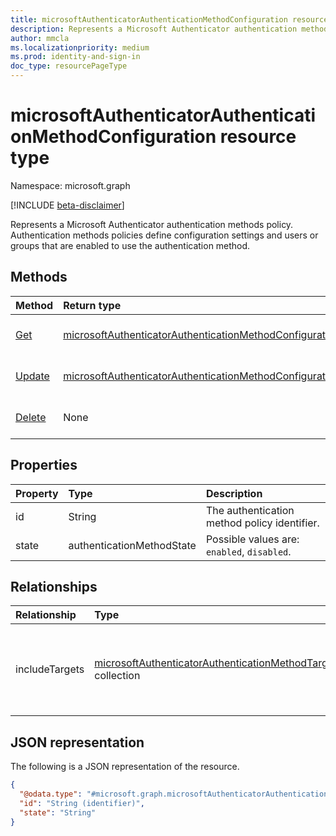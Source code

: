 ```yaml
---
title: microsoftAuthenticatorAuthenticationMethodConfiguration resource type
description: Represents a Microsoft Authenticator authentication methods policy.
author: mmcla
ms.localizationpriority: medium
ms.prod: identity-and-sign-in
doc_type: resourcePageType
---
```


# microsoftAuthenticatorAuthenticationMethodConfiguration resource type

Namespace: microsoft.graph

[!INCLUDE [beta-disclaimer](../../includes/beta-disclaimer.md)]

Represents a Microsoft Authenticator authentication methods policy. Authentication methods policies define configuration settings and users or groups that are enabled to use the authentication method.

## Methods

| Method                                                                             | Return type                                                                                                                        | Description                                                                                                |
| :--------------------------------------------------------------------------------- | :--------------------------------------------------------------------------------------------------------------------------------- | :--------------------------------------------------------------------------------------------------------- |
| [Get](../api/microsoftauthenticatorauthenticationmethodconfiguration-get.md)       | [microsoftAuthenticatorAuthenticationMethodConfiguration](../resources/microsoftauthenticatorauthenticationmethodconfiguration.md) | Read the properties and relationships of a microsoftAuthenticatorAuthenticationMethodConfiguration object. |
| [Update](../api/microsoftauthenticatorauthenticationmethodconfiguration-update.md) | [microsoftAuthenticatorAuthenticationMethodConfiguration](../resources/microsoftauthenticatorauthenticationmethodconfiguration.md) | Update the properties of a microsoftAuthenticatorAuthenticationMethodConfiguration object.                 |
| [Delete](../api/microsoftauthenticatorauthenticationmethodconfiguration-delete.md) | None                                                                                                                               | Reverts the microsoftAuthenticatorAuthenticationMethodConfiguration object to its default configuration.   |

## Properties

| Property | Type                      | Description                                  |
| :------- | :------------------------ | :------------------------------------------- |
| id       | String                    | The authentication method policy identifier. |
| state    | authenticationMethodState | Possible values are: `enabled`, `disabled`.  |

## Relationships

| Relationship   | Type                                                                                                                            | Description                                                                       |
| :------------- | :------------------------------------------------------------------------------------------------------------------------------ | :-------------------------------------------------------------------------------- |
| includeTargets | [microsoftAuthenticatorAuthenticationMethodTarget](../resources/microsoftauthenticatorauthenticationmethodtarget.md) collection | A collection of users or groups who are enabled to use the authentication method. |

## JSON representation

The following is a JSON representation of the resource.

<!-- {
  "blockType": "resource",
  "keyProperty": "id",
  "@odata.type": "microsoft.graph.microsoftAuthenticatorAuthenticationMethodConfiguration",
  "baseType": "microsoft.graph.authenticationMethodConfiguration",
  "openType": false
}
-->

```json
{
  "@odata.type": "#microsoft.graph.microsoftAuthenticatorAuthenticationMethodConfiguration",
  "id": "String (identifier)",
  "state": "String"
}
```
